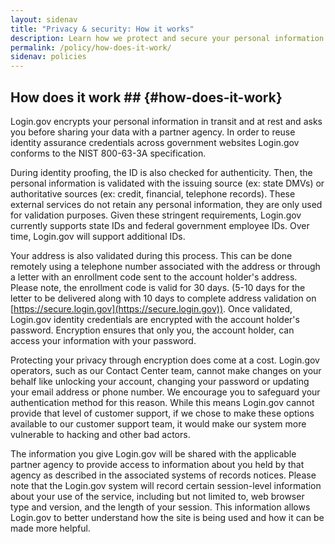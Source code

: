 ```yaml
---
layout: sidenav
title: "Privacy & security: How it works"
description: Learn how we protect and secure your personal information.
permalink: /policy/how-does-it-work/
sidenav: policies
---
```

## How does it work ## {#how-does-it-work}

Login.gov encrypts your personal information in transit and at rest and asks you before sharing your data with a partner agency. In order to reuse identity assurance credentials across government websites Login.gov conforms to the NIST 800-63-3A specification.

During identity proofing, the ID is also checked for authenticity. Then, the personal information is validated with the issuing source (ex: state DMVs) or authoritative sources (ex: credit, financial, telephone records). These external services do not retain any personal information, they are only used for validation purposes. Given these stringent requirements, Login.gov currently supports state IDs and federal government employee IDs. Over time, Login.gov will support additional IDs.

Your address is also validated during this process. This can be done remotely using a telephone number associated with the address or through a letter with an enrollment code sent to the account holder's address. Please note, the enrollment code is valid for 30 days. (5-10 days for the letter to be delivered along with 10 days to complete address validation on [https://secure.login.gov](https://secure.login.gov)). Once validated, Login.gov identity credentials are encrypted with the account holder's password. Encryption ensures that only you, the account holder, can access your information with your password.

Protecting your privacy through encryption does come at a cost. Login.gov operators, such as our Contact Center team, cannot make changes on your behalf like unlocking your account, changing your password or updating your email address or phone number. We encourage you to safeguard your authentication method for this reason. While this means Login.gov cannot provide that level of customer support, if we chose to make these options available to our customer support team, it would make our system more vulnerable to hacking and other bad actors.

The information you give Login.gov will be shared with the applicable partner agency to provide access to information about you held by that agency as described in the associated systems of records notices. Please note that the Login.gov system will record certain session-level information about your use of the service, including but not limited to, web browser type and version, and the length of your session. This information allows Login.gov to better understand how the site is being used and how it can be made more helpful.
